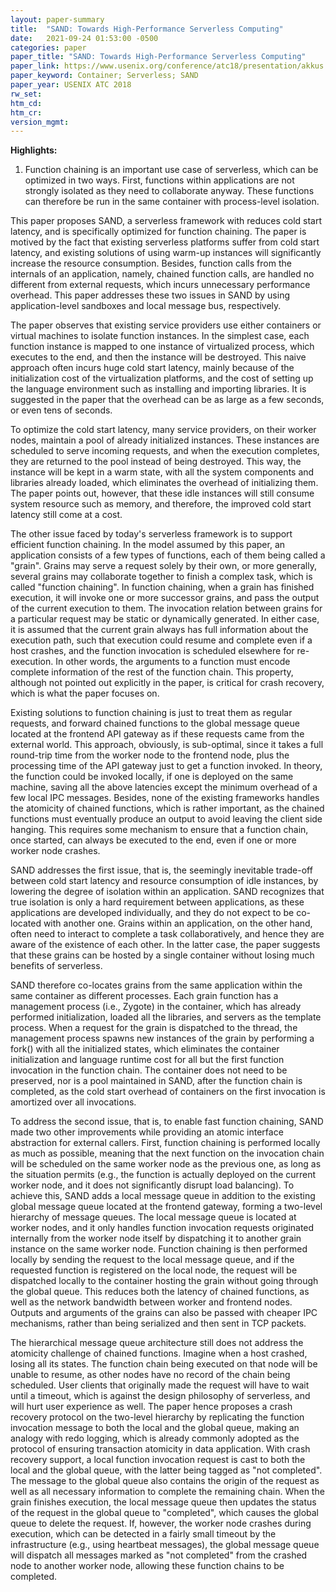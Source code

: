 ```yaml
---
layout: paper-summary
title:  "SAND: Towards High-Performance Serverless Computing"
date:   2021-09-24 01:53:00 -0500
categories: paper
paper_title: "SAND: Towards High-Performance Serverless Computing"
paper_link: https://www.usenix.org/conference/atc18/presentation/akkus
paper_keyword: Container; Serverless; SAND
paper_year: USENIX ATC 2018
rw_set:
htm_cd:
htm_cr:
version_mgmt:
--- 
```


**Highlights:**

1. Function chaining is an important use case of serverless, which can be optimized in two ways. First, functions 
   within applications are not strongly isolated as they need to collaborate anyway. These functions can therefore
   be run in the same container with process-level isolation.

This paper proposes SAND, a serverless framework with reduces cold start latency, and is specifically optimized for 
function chaining. The paper is motived by the fact that existing serverless
platforms suffer from cold start latency, and existing solutions of using warm-up instances will significantly increase
the resource consumption. Besides, function calls from the internals of an application, namely, chained function calls,
are handled no different from external requests, which incurs unnecessary performance overhead.
This paper addresses these two issues in SAND by using application-level sandboxes and local message bus, respectively.

The paper observes that existing service providers use either containers or virtual machines to isolate function 
instances. In the simplest case, each function instance is mapped to one instance of virtualized process, which executes
to the end, and then the instance will be destroyed. 
This naive approach often incurs huge cold start latency, mainly because of the initialization cost of the 
virtualization platforms, and the cost of setting up the language environment such as installing and importing
libraries. It is suggested in the paper that the overhead can be as large as a few seconds, or even tens of seconds.

To optimize the cold start latency, many service providers, on their worker nodes, maintain a pool of already 
initialized instances. These instances are scheduled to serve incoming requests, and when the execution completes,
they are returned to the pool instead of being destroyed. This way, the instance will be kept in a warm state,
with all the system components and libraries already loaded, which eliminates the overhead of initializing them.
The paper points out, however, that these idle instances will still consume system resource such as memory, and 
therefore, the improved cold start latency still come at a cost.

The other issue faced by today's serverless framework is to support efficient function chaining. 
In the model assumed by this paper, an application consists of a few types of functions, each of them being called a 
"grain". Grains may serve a request solely by their own, or more generally, several grains may collaborate together to 
finish a complex task, which is called "function chaining". 
In function chaining, when a grain has finished execution, it will invoke one or more successor grains, and pass the 
output of the current execution to them. 
The invocation relation between grains for a particular request may be static or dynamically generated. In either case, 
it is assumed that the current grain always has full information about the execution path, such that execution could 
resume and complete even if a host crashes, and the function invocation is scheduled elsewhere for re-execution.
In other words, the arguments to a function must encode complete information of the rest of the function chain.
This property, although not pointed out explicitly in the paper, is critical for crash recovery, which is what the
paper focuses on.

Existing solutions to function chaining is just to treat them as regular requests, and forward chained functions to
the global message queue located at the frontend API gateway as if these requests came from the external world. 
This approach, obviously, is sub-optimal,
since it takes a full round-trip time from the worker node to the frontend node, plus the processing time of the 
API gateway just to get a function invoked. In theory, the function could be invoked locally, if one is deployed on
the same machine, saving all the above latencies except the minimum overhead of a few local IPC messages. 
Besides, none of the existing frameworks handles the atomicity of chained functions, which is rather important,
as the chained functions must eventually produce an output to avoid leaving the client side hanging.
This requires some mechanism to ensure that a function chain, once started, can always be executed to the 
end, even if one or more worker node crashes. 

SAND addresses the first issue, that is, the seemingly inevitable trade-off between cold start latency and resource 
consumption of idle instances, by lowering the degree of isolation within an application.
SAND recognizes that true isolation is only a hard requirement between applications, as these applications are developed
individually, and they do not expect to be co-located with another one. 
Grains within an application, on the other hand, often need to interact to complete a task collaboratively, 
and hence they are aware of the existence of each other. In the latter case, the paper suggests that these grains can
be hosted by a single container without losing much benefits of serverless. 

SAND therefore co-locates grains from the same application within the same container as different processes. 
Each grain function has a management process (i.e., Zygote) in the container, which has already performed 
initialization, loaded all the libraries, and servers as the template process. When a request for the grain is 
dispatched to the thread, the management process spawns new instances of the grain by performing a fork()
with all the initialized states, which eliminates the container initialization and language runtime cost
for all but the first function invocation in the function chain.
The container does not need to be preserved, nor is a pool maintained in SAND, after the function chain is 
completed, as the cold start overhead of containers on the first invocation is amortized over all invocations.

To address the second issue, that is, to enable fast function chaining, SAND made two other improvements
while providing an atomic interface abstraction for external callers. 
First, function chaining is performed locally as much as possible, meaning that the next function on the invocation
chain will be scheduled on the same worker node as the previous one, as long as the situation permits (e.g., the 
function is actually deployed on the current worker node, and it does not significantly disrupt load balancing).
To achieve this, SAND adds a local message queue in addition to the existing global message queue located at the 
frontend gateway, forming a two-level hierarchy of message queues. 
The local message queue is located at worker nodes, and it only handles function invocation requests
originated internally from the worker node itself by dispatching it to another grain instance on the same worker node. 
Function chaining is then performed locally by sending the request to the local message queue, and if the 
requested function is registered on the local node, the request will be dispatched locally to the container hosting
the grain without going through the global queue. 
This reduces both the latency of chained functions, as well as the network bandwidth between worker and frontend nodes.
Outputs and arguments of the grains can also be passed with cheaper IPC mechanisms, rather than being serialized
and then sent in TCP packets.

The hierarchical message queue architecture still does not address the atomicity challenge of chained functions.
Imagine when a host crashed, losing all its states. The function chain being executed on that node will be
unable to resume, as other nodes have no record of the chain being scheduled. User clients that originally made
the request will have to wait until a timeout, which is against the design philosophy of serverless, and will hurt 
user experience as well.
The paper hence proposes a crash recovery protocol on the two-level hierarchy by replicating the function invocation
message to both the local and the global queue, making an analogy with redo logging, which is already commonly 
adopted as the protocol of ensuring transaction atomicity in data application.
With crash recovery support, a local function invocation request is cast to both the local and the global queue,
with the latter being tagged as "not completed". The message to the global queue also contains the origin of the 
request as well as all necessary information to complete the remaining chain. 
When the grain finishes execution, the local message queue then updates the status of the request in the global
queue to "completed", which causes the global queue to delete the request.
If, however, the worker node crashes during execution, which can be detected in a fairly small timeout by the 
infrastructure (e.g., using heartbeat messages), the global message queue will dispatch all messages marked as
"not completed" from the crashed node to another worker node, allowing these function chains to be completed.

